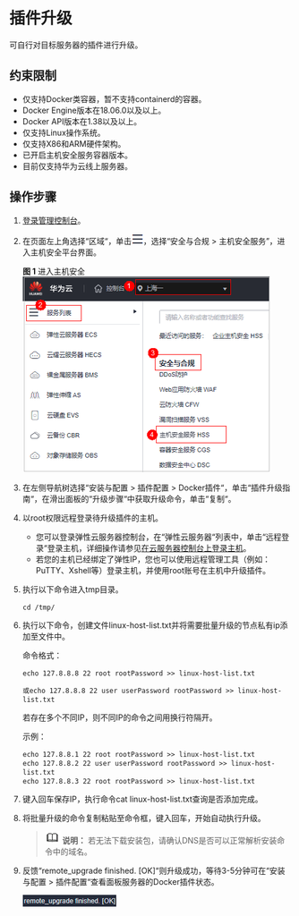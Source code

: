 # 插件升级<a name="hss_01_0482"></a>

可自行对目标服务器的插件进行升级。

## 约束限制<a name="section36311164313"></a>

-   仅支持Docker类容器，暂不支持containerd的容器。
-   Docker Engine版本在18.06.0以及以上。
-   Docker API版本在1.38以及以上。
-   仅支持Linux操作系统。
-   仅支持X86和ARM硬件架构。
-   已开启主机安全服务容器版本。
-   目前仅支持华为云线上服务器。

## 操作步骤<a name="section1167912019438"></a>

1.  [登录管理控制台](https://console.huaweicloud.com/?locale=zh-cn)。
2.  在页面左上角选择“区域“，单击![](figures/zh-cn_image_0000001517317834.png)，选择“安全与合规 \> 主机安全服务”，进入主机安全平台界面。

    **图 1**  进入主机安全<a name="hss_01_0234_fig1855613765114"></a>  
    ![](figures/进入主机安全.png "进入主机安全")

3.  在左侧导航树选择“安装与配置  \>  插件配置  \>  Docker插件“，单击“插件升级指南“，在滑出面板的“升级步骤“中获取升级命令，单击“复制“。
4.  以root权限远程登录待升级插件的主机。
    -   您可以登录弹性云服务器控制台，在“弹性云服务器“列表中，单击“远程登录“登录主机，详细操作请参见[在云服务器控制台上登录主机](https://support.huaweicloud.com/usermanual-ecs/ecs_03_0136.html)。
    -   若您的主机已经绑定了弹性IP，您也可以使用远程管理工具（例如：PuTTY、Xshell等）登录主机，并使用root账号在主机中升级插件。

5.  执行以下命令进入tmp目录。

    ```
    cd /tmp/
    ```

6.  执行以下命令，创建文件linux-host-list.txt并将需要批量升级的节点私有ip添加至文件中。

    命令格式：

    ```
    echo 127.8.8.8 22 root rootPassword >> linux-host-list.txt
    ```

    ```
    或echo 127.8.8.8 22 user userPassword rootPassword >> linux-host-list.txt
    ```

    若存在多个不同IP，则不同IP的命令之间用换行符隔开。

    示例：

    ```
    echo 127.8.8.1 22 root rootPassword >> linux-host-list.txt
    echo 127.8.8.2 22 user userPassword rootPassword >> linux-host-list.txt
    echo 127.8.8.3 22 root rootPassword >> linux-host-list.txt
    ```

7.  键入回车保存IP，执行命令cat linux-host-list.txt查询是否添加完成。
8.  将批量升级的命令复制粘贴至命令框，键入回车，开始自动执行升级。

    >![](public_sys-resources/icon-note.gif) **说明：** 
    >若无法下载安装包，请确认DNS是否可以正常解析安装命令中的域名。

9.  反馈“remote\_upgrade finished. \[OK\]“则升级成功，等待3-5分钟可在“安装与配置  \>  插件配置“查看面板服务器的Docker插件状态。

    ![](figures/zh-cn_image_0000001568317605.png)

